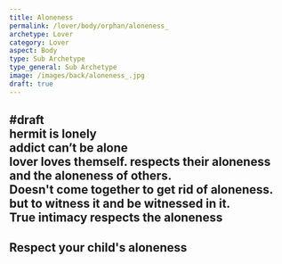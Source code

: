 ```yaml
---
title: Aloneness 
permalink: /lover/body/orphan/aloneness_
archetype: Lover
category: Lover
aspect: Body
type: Sub Archetype
type_general: Sub Archetype
image: /images/back/aloneness_.jpg
draft: true
---
```

#draft   
hermit is lonely   
addict can’t be alone  
lover loves themself. respects their aloneness and the aloneness of others.   
Doesn't come together to get rid of aloneness. but to witness it and be witnessed in it.   
True intimacy respects the aloneness  
---  
Respect your child's aloneness
---
